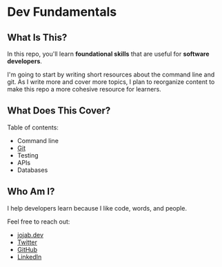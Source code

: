# Dev Fundamentals

## What Is This?

In this repo, you'll learn **foundational skills** that are useful for **software developers**.

I'm going to start by writing short resources about the command line and git. As I write more and cover more topics, I plan to reorganize content to make this repo a more cohesive resource for learners.

## What Does This Cover?

Table of contents:
- Command line
- [Git](https://github.com/jablonskidev/dev-fundamentals/blob/main/git-first-steps.md)
- Testing
- APIs
- Databases

## Who Am I?

I help developers learn because I like code, words, and people.

Feel free to reach out:
- [jojab.dev](https://jojab.dev)
- [Twitter](https://twitter.com/Jo_Jablonski)
- [GitHub](https://github.com/jablonskidev)
- [LinkedIn](https://www.linkedin.com/in/joanna-jablonski-14b9a7140/)
